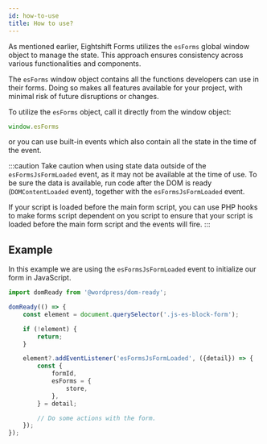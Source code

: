 ```yaml
---
id: how-to-use
title: How to use?
---
```


As mentioned earlier, Eightshift Forms utilizes the `esForms` global window object to manage the state. This approach ensures consistency across various functionalities and components. 

The `esForms` window object contains all the functions developers can use in their forms. Doing so makes all features available for your project, with minimal risk of future disruptions or changes.

To utilize the `esForms` object, call it directly from the window object:

```js	
window.esForms
```

or you can use built-in events which also contain all the state in the time of the event.

:::caution
Take caution when using state data outside of the `esFormsJsFormLoaded` event, as it may not be available at the time of use. To be sure the data is available, run code after the DOM is ready (`DOMContentLoaded` event), together with the `esFormsJsFormLoaded` event.

If your script is loaded before the main form script, you can use PHP hooks to make forms script dependent on you script to ensure that your script is loaded before the main form script and the events will fire.
:::

## Example

In this example we are using the `esFormsJsFormLoaded` event to initialize our form in JavaScript. 

```js
import domReady from '@wordpress/dom-ready';

domReady(() => {
	const element = document.querySelector('.js-es-block-form');

	if (!element) {
		return;
	}

	element?.addEventListener('esFormsJsFormLoaded', ({detail}) => {
		const {
			formId,
			esForms = {
				store,
			},
		} = detail;

		// Do some actions with the form.
	});
});
```
